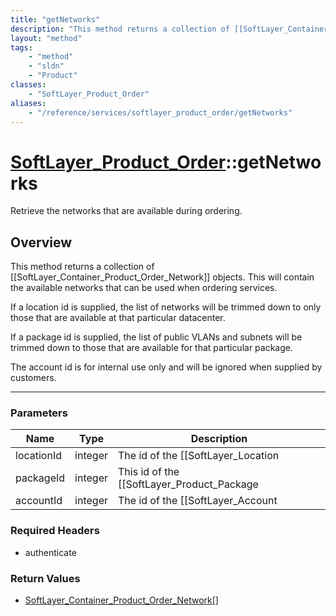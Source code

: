 ```yaml
---
title: "getNetworks"
description: "This method returns a collection of [[SoftLayer_Container_Product_Order_Network]] objects. This will contain the availab... "
layout: "method"
tags:
    - "method"
    - "sldn"
    - "Product"
classes:
    - "SoftLayer_Product_Order"
aliases:
    - "/reference/services/softlayer_product_order/getNetworks"
---
```

# [SoftLayer_Product_Order](/reference/services/SoftLayer_Product_Order)::getNetworks

Retrieve the networks that are available during ordering.


## Overview 
This method returns a collection of [[SoftLayer_Container_Product_Order_Network]] objects. This will contain the available networks that can be used when ordering services. 

If a location id is supplied, the list of networks will be trimmed down to only those that are available at that particular datacenter. 

If a package id is supplied, the list of public VLANs and subnets will be trimmed down to those that are available for that particular package. 

The account id is for internal use only and will be ignored when supplied by customers. 

-----

### Parameters 
|Name | Type | Description |
| --- | --- | --- |
|locationId| integer| The id of the [[SoftLayer_Location|datacenter]] to filter the networks.|
|packageId| integer| This id of the [[SoftLayer_Product_Package|package]] to filter the public VLANs and subnets.|
|accountId| integer| The id of the [[SoftLayer_Account|account]] to pull networks. This is ignored for customer requests.|


### Required Headers
* authenticate


### Return Values
* <a href='/reference/datatypes/SoftLayer_Container_Product_Order_Network'>SoftLayer_Container_Product_Order_Network[] </a>




